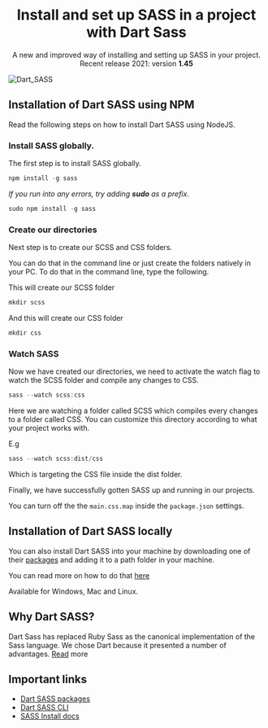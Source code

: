 <h1 align="center">Install and set up SASS in a project with Dart Sass</h1>
<p align="center">A new and improved way of installing and setting up SASS in your project. Recent release 2021: version <b>1.45</b></p>

![Dart_SASS](https://user-images.githubusercontent.com/62628408/147435542-9c8d9472-5f9a-4fad-8612-9836bbb2b67f.png)

## Installation of Dart SASS using NPM

Read the following steps on how to install Dart SASS using NodeJS.

### Install SASS globally.

The first step is to install SASS globally.

```js
npm install -g sass
```

_If you run into any errors, try adding **sudo** as a prefix._

```js
sudo npm install -g sass
```

### Create our directories

Next step is to create our SCSS and CSS folders.

You can do that in the command line or just create the folders natively in your PC.
To do that in the command line, type the following.

This will create our SCSS folder

```js
mkdir scss
```

And this will create our CSS folder

```js
mkdir css
```

### Watch SASS

Now we have created our directories, we need to activate the watch flag to watch the SCSS folder and compile any changes to CSS.

```js
sass --watch scss:css
```

Here we are watching a folder called SCSS which compiles every changes to a folder called CSS. You can customize this directory according to what your project works with.

E.g

```js
sass --watch scss:dist/css
```

Which is targeting the CSS file inside the dist folder.

Finally, we have successfully gotten SASS up and running in our projects.

You can turn off the the `main.css.map` inside the `package.json` settings.

## Installation of Dart SASS locally

You can also install Dart SASS into your machine by downloading one of their <a href="https://github.com/sass/dart-sass/releases/tag/1.45.1">packages</a> and adding it to a path folder in your machine.

You can read more on how to do that <a href="https://katiek2.github.io/path-doc/">here</a>

Available for Windows, Mac and Linux.

## Why Dart SASS?

Dart Sass has replaced Ruby Sass as the canonical implementation of the Sass language. We chose Dart because it presented a number of advantages. <a href="https://github.com/sass/dart-sass#why-dart">Read</a> more

## Important links

- <a href="https://github.com/sass/dart-sass/releases/tag/1.45.1">Dart SASS packages</a>
- <a href="https://sass-lang.com/documentation/cli/dart-sass#usage">Dart SASS CLI</a>
- <a href="https://sass-lang.com/install">SASS Install docs</a>
